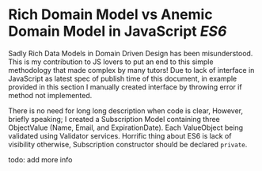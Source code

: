 # Rich Domain Model vs Anemic Domain Model in JavaScript _ES6_
Sadly Rich Data Models in Domain Driven Design has been misunderstood. This is my contribution to JS lovers to
put an end to this simple methodology that made complex by many tutors!
Due to lack of interface in JavaScript as latest spec of publish time of this document, in example provided
in this section I manually created interface by throwing error if method not implemented.

There is no need for long long description when code is clear, However, briefly speaking; I created a
Subscription Model containing three ObjectValue (Name, Email, and ExpirationDate). Each ValueObject being validated
using Validator services. Horrific thing about ES6 is lack of visibility otherwise, Subscription constructor should
be declared `private`.

todo: add more info

